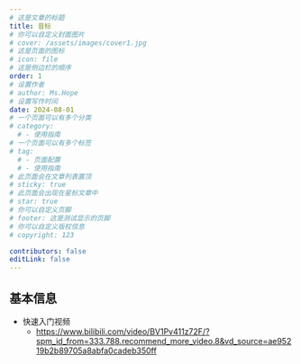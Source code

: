 ```yaml
---
# 这是文章的标题
title: 音标
# 你可以自定义封面图片
# cover: /assets/images/cover1.jpg
# 这是页面的图标
# icon: file
# 这是侧边栏的顺序
order: 1
# 设置作者
# author: Ms.Hope
# 设置写作时间
date: 2024-08-01
# 一个页面可以有多个分类
# category:
  # - 使用指南
# 一个页面可以有多个标签
# tag:
  # - 页面配置
  # - 使用指南
# 此页面会在文章列表置顶
# sticky: true
# 此页面会出现在星标文章中
# star: true
# 你可以自定义页脚
# footer: 这是测试显示的页脚
# 你可以自定义版权信息
# copyright: 123

contributors: false
editLink: false
---
```

<!-- more -->

## 基本信息

 - 快速入门视频
   - https://www.bilibili.com/video/BV1Pv411z72F/?spm_id_from=333.788.recommend_more_video.8&vd_source=ae95219b2b89705a8abfa0cadeb350ff